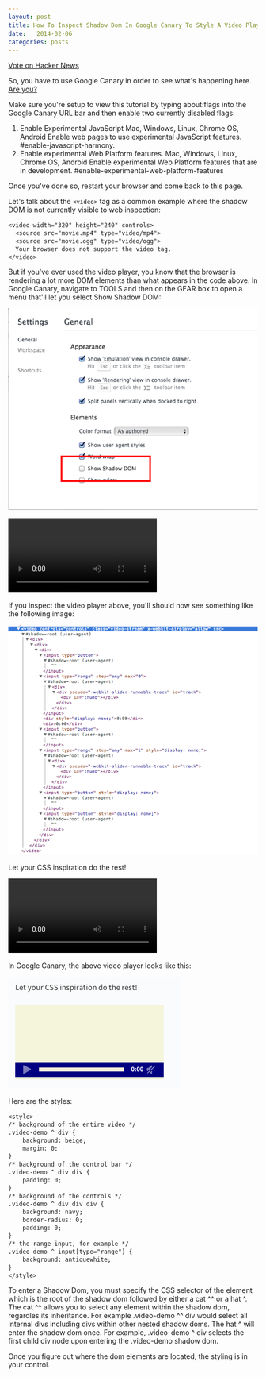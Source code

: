 ```yaml
---
layout: post
title: How To Inspect Shadow Dom In Google Canary To Style A Video Player
date:   2014-02-06
categories: posts
---
```


<a href="https://news.ycombinator.com/submit" class="hn-button" data-title="How To Inspect Shadow Dom In Google Canary To Style A Video Player" data-count="horizontal">Vote on Hacker News</a>

<style>
.video-demo ^ div {
	background: beige;
	margin: 0;
}
.video-demo ^ div div {
	padding: 0;
}
.video-demo ^ div div div {
	background: navy;
	border-radius: 0;
	padding: 0;
}
.video-demo ^ input[type="range"] {
	background: antiquewhite;
}
</style>

So, you have to use Google Canary in order to see what's happening here. [Are you?](https://www.google.com/intl/en/chrome/browser/canary.html)

Make sure you're setup to view this tutorial by typing about:flags into the Google Canary URL bar and then enable two currently disabled flags: 

1. Enable Experimental JavaScript Mac, Windows, Linux, Chrome OS, Android Enable web pages to use experimental JavaScript features. #enable-javascript-harmony.
2. Enable experimental Web Platform features. Mac, Windows, Linux, Chrome OS, Android
Enable experimental Web Platform features that are in development. #enable-experimental-web-platform-features

Once you've done so, restart your browser and come back to this page.

Let's talk about the ```<video>``` tag as a common example where the shadow DOM is not currently visible to web inspection:

```
<video width="320" height="240" controls>
  <source src="movie.mp4" type="video/mp4">
  <source src="movie.ogg" type="video/ogg">
  Your browser does not support the video tag.
</video>
```

But if you've ever used the video player, you know that the browser is rendering a lot more DOM elements than what appears in the code above. In Google Canary, navigate to TOOLS and then on the GEAR box to open a menu that'll let you select Show Shadow DOM:

![Show Shadow DOM](/images/2014-02-06-web-components-example/01.png)

<video controls="controls" 
       class="video-stream" 
       x-webkit-airplay="allow" 
       src=""></video>


 If you inspect the video player above, you'll should now see something like the following image:

 ![Inspecting Shadow DOM](/images/2014-02-06-web-components-example/02.png)

Let your CSS inspiration do the rest!

<video controls="controls" 
       class="video-stream video-demo" 
       x-webkit-airplay="allow" 
       src=""></video>

In Google Canary, the above video player looks like this:

![Google Canary Video Player](/images/2014-02-06-web-components-example/03.png)

Here are the styles:

```
<style>
/* background of the entire video */
.video-demo ^ div {
	background: beige;
	margin: 0;
}
/* background of the control bar */
.video-demo ^ div div {
	padding: 0;
}
/* background of the controls */
.video-demo ^ div div div {
	background: navy;
	border-radius: 0;
	padding: 0;
}
/* the range input, for example */
.video-demo ^ input[type="range"] {
	background: antiquewhite;
}
</style>
```

To enter a Shadow Dom, you must specify the CSS selector of the element which is the root of the shadow dom followed by either a cat ^^ or a hat ^. The cat ^^ allows you to select any element within the shadow dom, regardles its inheritance. For example .video-demo ^^ div would select all internal divs including divs within other nested shadow doms. The hat ^ will enter the shadow dom once. For example, .video-demo ^ div selects the first child div node upon entering the .video-demo shadow dom.

Once you figure out where the dom elements are located, the styling is in your control.
